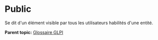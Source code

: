 Public
======

Se dit d'un élément visible par tous les utilisateurs habilités d'une
entité.

**Parent topic:** [Glossaire GLPI](../../glpi/glossary.html)
